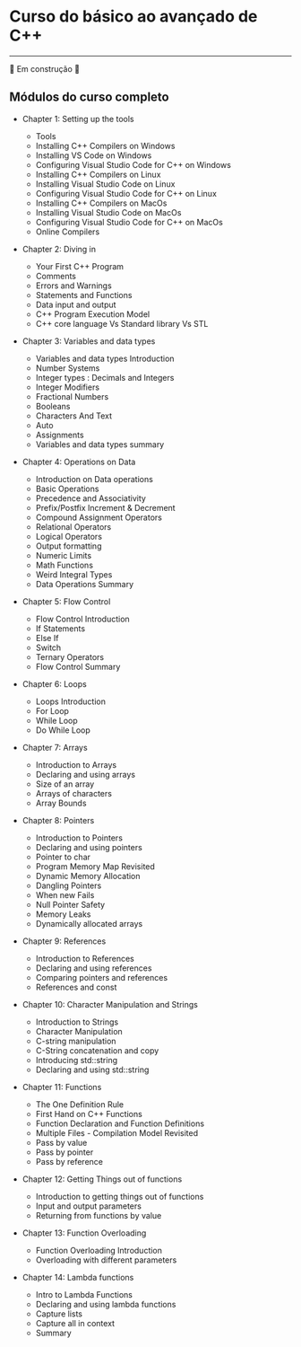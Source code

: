 # Curso do básico ao avançado de C++

---

:construction: Em construção :construction:

## Módulos do curso completo

- Chapter 1: Setting up the tools
  - Tools
  - Installing C++ Compilers on Windows
  - Installing VS Code on Windows
  - Configuring Visual Studio Code for C++ on Windows
  - Installing C++ Compilers on Linux
  - Installing Visual Studio Code on Linux
  - Configuring Visual Studio Code for C++ on Linux
  - Installing C++ Compilers on MacOs
  - Installing Visual Studio Code on MacOs
  - Configuring Visual Studio Code for C++ on MacOs
  - Online Compilers

- Chapter 2: Diving in
  - Your First C++ Program
  - Comments
  - Errors and Warnings
  - Statements and Functions
  - Data input and output
  - C++ Program Execution Model
  - C++ core language Vs Standard library Vs STL

- Chapter 3: Variables and data types
  - Variables and data types Introduction
  - Number Systems
  - Integer types : Decimals and Integers
  - Integer Modifiers
  - Fractional Numbers
  - Booleans
  - Characters And Text
  - Auto
  - Assignments
  - Variables and data types summary

- Chapter 4: Operations on Data
  - Introduction on Data operations
  - Basic Operations
  - Precedence and Associativity
  - Prefix/Postfix Increment & Decrement
  - Compound Assignment Operators
  - Relational Operators
  - Logical Operators
  - Output formatting
  - Numeric Limits
  - Math Functions
  - Weird Integral Types
  - Data Operations Summary

- Chapter 5: Flow Control
  - Flow Control Introduction
  - If Statements
  - Else If
  - Switch
  - Ternary Operators
  - Flow Control Summary

- Chapter 6: Loops
  - Loops Introduction
  - For Loop
  - While Loop
  - Do While Loop

- Chapter 7: Arrays
  - Introduction to Arrays
  - Declaring and using arrays
  - Size of an array
  - Arrays of characters
  - Array Bounds

- Chapter 8: Pointers
  - Introduction to Pointers
  - Declaring and using pointers
  - Pointer to char
  - Program Memory Map Revisited
  - Dynamic Memory Allocation
  - Dangling Pointers
  - When new Fails
  - Null Pointer Safety
  - Memory Leaks
  - Dynamically allocated arrays

- Chapter 9: References
  - Introduction to References
  - Declaring and using references
  - Comparing pointers and references
  - References and const

- Chapter 10: Character Manipulation and Strings
  - Introduction to Strings
  - Character Manipulation
  - C-string manipulation
  - C-String concatenation and copy
  - Introducing std::string
  - Declaring and using std::string

- Chapter 11: Functions
  - The One Definition Rule
  - First Hand on C++ Functions
  - Function Declaration and Function Definitions
  - Multiple Files - Compilation Model Revisited
  - Pass by value
  - Pass by pointer
  - Pass by reference

- Chapter 12: Getting Things out of functions
  - Introduction to getting things out of functions
  - Input and output parameters
  - Returning from functions by value

- Chapter 13: Function Overloading
  - Function Overloading Introduction
  - Overloading with different parameters

- Chapter 14: Lambda functions
  - Intro to Lambda Functions
  - Declaring and using lambda functions
  - Capture lists
  - Capture all in context
  - Summary